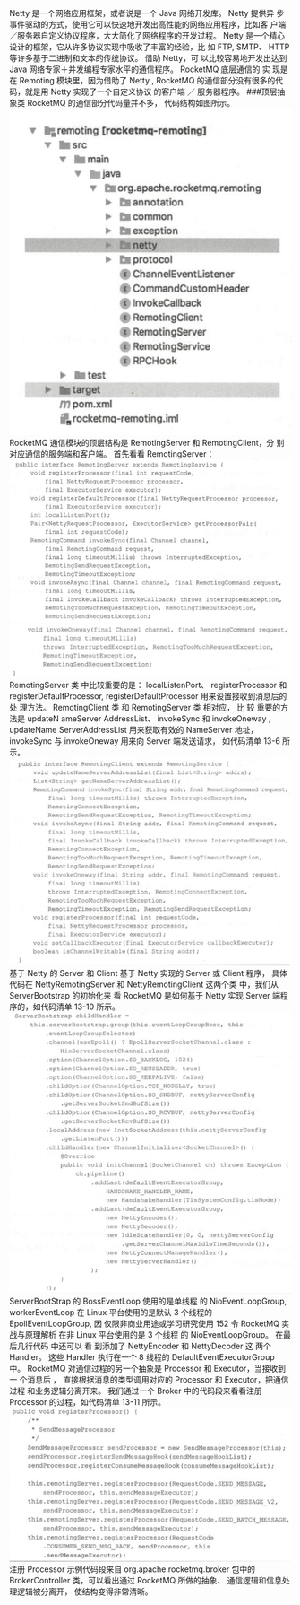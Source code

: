 Netty 是一个网络应用框架，或者说是一个 Java 网络开发库。 Netty 提供异
步事件驱动的方式，使用它可以快速地开发出高性能的网络应用程序，比如客
户端／服务器自定义协议程序，大大简化了网络程序的开发过程。
Netty 是一个精心设计的框架，它从许多协议实现中吸收了丰富的经验，比 如 FTP, SMTP、 HTTP 等许多基于二进制和文本的传统协议。 借助 Netty，可 以比较容易地开发出达到 Java 网络专家＋并发编程专家水平的通信程序。
RocketMQ 底层通信的 实 现是在 Remoting 模块里，因为借助了 Netty ,
RocketMQ 的通信部分没有很多的代码，就是用 Netty 实现了一个自定义协议 的客户端 ／ 服务器程序。
###顶层抽象类
RocketMQ 的通信部分代码量并不多， 代码结构如图所示。
![](/assets/QQ截图20190503153153.jpg)
RocketMQ 通信模块的顶层结构是 RemotingServer 和 RemotingClient，分
别对应通信的服务端和客户端。 首先看看 RemotingServer：
![](/assets/QQ截图20190503153307.jpg)![](/assets/QQ截图20190503153315.jpg)
RemotingServer 类 中比较重要的是： localListenPort、 registerProcessor 和
registerDefaultProcessor, registerDefaultProcessor 用来设置接收到消息后的处
理方法。
RemotingClient 类 和 RemotingServer 类 相对应， 比 较 重要的方 法是
updateN ameServer AddressList、 invokeSync 和 invokeOneway , updateName
ServerAddressList 用来获取有效的 NameServer 地址， invokeSync 与 invokeOneway
用来向 Server 端发送请求， 如代码清单 13-6 所示。
![](/assets/QQ截图20190503153409.jpg)
基于 Netty 的 Server 和 Client
基于 Netty 实现的 Server 或 Client 程序， 具体代码在 NettyRemotingServer
和 NettyRemotingClient 这两个类 中，我们从 ServerBootstrap 的初始化来 看
RocketMQ 是如何基于 Netty 实现 Server 端程序的，如代码清单 13-10 所示。
![](/assets/QQ截图20190503153454.jpg)
ServerBootStrap 的 BossEventLoop 使用的是单线程 的 NioEventLoopGroup,
workerEventLoop 在 Linux 平台使用的是默认 3 个线程的 EpollEventLoopGroup,
因
仅限非商业用途或学习研究使用
152 令 RocketMQ 实战与原理解析
在非 Linux 平台使用的是 3 个线程 的 NioEventLoopGroup。 在最后几行代码
中还可以 看 到添加了 NettyEncoder 和 NettyDecoder 这 两个 Handler。 这些 Handler 执行在一个 8 线程的 DefaultEventExecutorGroup 中。
RocketMQ 对通信过程的另一个抽象是 Processor 和 Executor，当接收到一 个消息后 ， 直接根据消息的类型调用对应的 Processor 和 Executor，把通信过程 和业务逻辑分离开来。 我们通过一个 Broker 中的代码段来看看注册 Processor 的过程，如代码清单 13-11 所示。
![](/assets/QQ截图20190503153600.jpg)
注册 Processor 示例代码段来自 org.apache.rocketmq.broker 包中的 BrokerController 类，可以看出通过 RocketMQ 所做的抽象、 通信逻辑和信息处 理逻辑被分离开， 使结构变得非常清晰。
